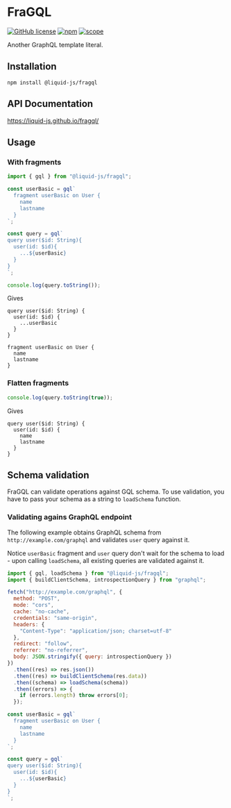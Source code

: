 # FraGQL

[![GitHub license](https://img.shields.io/github/license/Liquid-JS/fragql.svg)](https://github.com/Liquid-JS/fragql/blob/master/LICENSE)
[![npm](https://img.shields.io/npm/dm/@liquid-js/fragql.svg)](https://www.npmjs.com/package/@liquid-js/fragql)
[![scope](https://img.shields.io/npm/v/@liquid-js/fragql.svg)](https://www.npmjs.com/package/@liquid-js/fragql)

Another GraphQL template literal.

## Installation

    npm install @liquid-js/fragql

## API Documentation

<https://liquid-js.github.io/fragql/>

## Usage

### With fragments

```js
import { gql } from "@liquid-js/fragql";

const userBasic = gql`
  fragment userBasic on User {
    name
    lastname
  }
`;

const query = gql`
query user($id: String){
  user(id: $id){
    ...${userBasic}
  }
}
`;

console.log(query.toString());
```

Gives

```gql
query user($id: String) {
  user(id: $id) {
    ...userBasic
  }
}

fragment userBasic on User {
  name
  lastname
}
```

### Flatten fragments

```js
console.log(query.toString(true));
```

Gives

```gql
query user($id: String) {
  user(id: $id) {
    name
    lastname
  }
}
```

## Schema validation

FraGQL can validate operations against GQL schema. To use validation, you have to pass your schema as a string to `loadSchema` function.

### Validating agains GraphQL endpoint

The following example obtains GraphQL schema from `http://example.com/graphql` and validates `user` query against it.

Notice `userBasic` fragment and `user` query don't wait for the schema to load - upon calling `loadSchema`, all existing queries are validated against it.

```js
import { gql, loadSchema } from "@liquid-js/fragql";
import { buildClientSchema, introspectionQuery } from "graphql";

fetch("http://example.com/graphql", {
  method: "POST",
  mode: "cors",
  cache: "no-cache",
  credentials: "same-origin",
  headers: {
    "Content-Type": "application/json; charset=utf-8"
  },
  redirect: "follow",
  referrer: "no-referrer",
  body: JSON.stringify({ query: introspectionQuery })
})
  .then((res) => res.json())
  .then((res) => buildClientSchema(res.data))
  .then((schema) => loadSchema(schema))
  .then((errors) => {
    if (errors.length) throw errors[0];
  });

const userBasic = gql`
  fragment userBasic on User {
    name
    lastname
  }
`;

const query = gql`
query user($id: String){
  user(id: $id){
    ...${userBasic}
  }
}
`;
```
